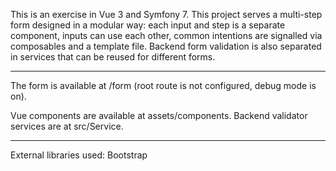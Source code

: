 This is an exercise in Vue 3 and Symfony 7. This project serves a multi-step form designed in a modular way: each input and step is a separate component, inputs can use each other, common intentions are signalled via composables and a template file. Backend form validation is also separated in services that can be reused for different forms.

---

The form is available at /form (root route is not configured, debug mode is on).

Vue components are available at assets/components. Backend validator services are at src/Service.

---

External libraries used: Bootstrap
